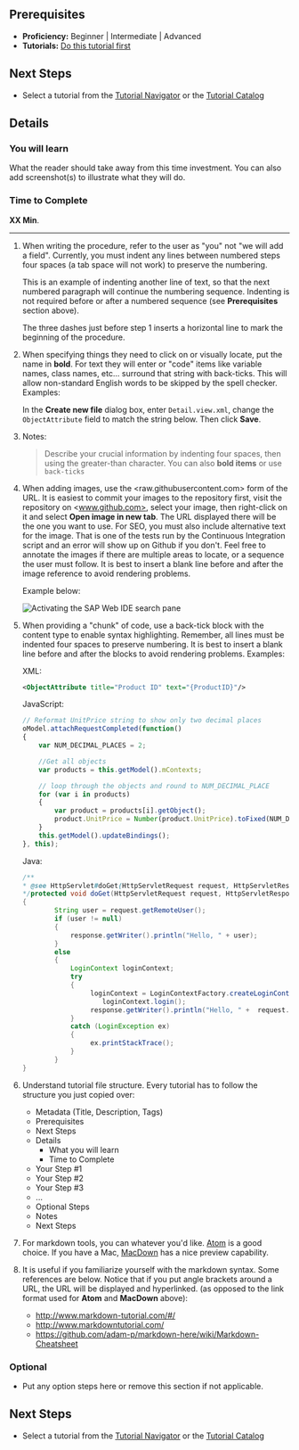 
## Prerequisites  
 - **Proficiency:** Beginner | Intermediate | Advanced
 - **Tutorials:** [Do this tutorial first](http://go.sap.com/developer/tutorials/hcp-create-trial-account.html)

## Next Steps
 - Select a tutorial from the [Tutorial Navigator](http://go.sap.com/developer/tutorial-navigator.html) or the [Tutorial Catalog](http://go.sap.com/developer/tutorials.html)

## Details
### You will learn  
What the reader should take away from this time investment. You can also add screenshot(s) to illustrate what they will do.

### Time to Complete
**XX Min**.

---

1. When writing the procedure, refer to the user as "you" not "we will add a field". Currently, you must indent any lines between numbered steps four spaces (a tab space will not work) to preserve the numbering.

    This is an example of indenting another line of text, so that the next numbered paragraph will continue the numbering sequence. Indenting is not required before or after a numbered sequence (see **Prerequisites** section above).

    The three dashes just before step 1 inserts a horizontal line to mark the beginning of the procedure.


2. When specifying things they need to click on or visually locate, put the name in **bold**. For text they will enter or "code" items like variable names, class names, etc... surround that string with back-ticks. This will allow non-standard English words to be skipped by the spell checker. Examples:

    In the **Create new file** dialog box, enter `Detail.view.xml`, change the `ObjectAttribute` field to match the string below. Then click **Save**.

3. Notes:

    > Describe your crucial information by indenting four spaces, then using the greater-than character. You can also **bold items** or use `back-ticks`

4. When adding images, use the <raw.githubusercontent.com> form of the URL. It is easiest to commit your images to the repository first, visit the repository on <www.github.com>, select your image, then right-click on it and select **Open image in new tab**. The URL displayed there will be the one you want to use. For SEO, you must also include alternative text for the image. That is one of the tests run by the Continuous Integration script and an error will show up on Github if you don't. Feel free to annotate the images if there are multiple areas to locate, or a sequence the user must follow. It is best to insert a blank line before and after the image reference to avoid rendering problems.

    Example below:

    ![Activating the SAP Web IDE search pane](https://raw.githubusercontent.com/SAPDocuments/Tutorials/master/tutorials/hcp-webide-add-labels-field/mob2-1_label_1.png)

5. When providing a "chunk" of code, use a back-tick block with the content type to enable syntax highlighting. Remember, all lines must be indented four spaces to preserve numbering. It is best to insert a blank line before and after the blocks to avoid rendering problems. Examples:


    XML:

    ```xml
    <ObjectAttribute title="Product ID" text="{ProductID}"/>
    ```


    JavaScript:

    ```javascript
    // Reformat UnitPrice string to show only two decimal places
    oModel.attachRequestCompleted(function()
    {
        var NUM_DECIMAL_PLACES = 2;

        //Get all objects
        var products = this.getModel().mContexts;

        // loop through the objects and round to NUM_DECIMAL_PLACE
        for (var i in products)
        {
            var product = products[i].getObject();
            product.UnitPrice = Number(product.UnitPrice).toFixed(NUM_DECIMAL_PLACES);
        }
        this.getModel().updateBindings();
    }, this);
    ```

    Java:

    ```java
    /**
    * @see HttpServlet#doGet(HttpServletRequest request, HttpServletResponse response)
    */protected void doGet(HttpServletRequest request, HttpServletResponse response) throws ServletException, IOException
    {
    	    String user = request.getRemoteUser();
    	    if (user != null)
    	    {
    	        response.getWriter().println("Hello, " + user);
    	    }
    	    else
    	    {
    	        LoginContext loginContext;
    		    try
    	        {
    	             loginContext = LoginContextFactory.createLoginContext("FORM");
    			 		loginContext.login();
    	             response.getWriter().println("Hello, " +  request.getRemoteUser());
    	        }
    	        catch (LoginException ex)
    	        {
    	             ex.printStackTrace();
    		    }
    	    }
    }
    ```

6. Understand tutorial file structure. Every tutorial has to follow the structure you just copied over:

    - Metadata (Title, Description, Tags)
    - Prerequisites
    - Next Steps
    - Details
        - What you will learn
        - Time to Complete
    - Your Step #1
    - Your Step #2
    - Your Step #3
    - ...
    - Optional Steps
    - Notes
    - Next Steps


7. For markdown tools, you can whatever you'd like. [Atom](https://atom.io/) is a good choice. If you have a Mac, [MacDown](http://macdown.uranusjr.com/) has a nice preview capability.  

8. It is useful if you familiarize yourself with the markdown syntax. Some references are below. Notice that if you put angle brackets around a URL, the URL will be displayed and hyperlinked. (as opposed to the link format used for **Atom** and **MacDown** above):

    - <http://www.markdown-tutorial.com/#/>
    - <http://www.markdowntutorial.com/>
    - <https://github.com/adam-p/markdown-here/wiki/Markdown-Cheatsheet>

### Optional
 - Put any option steps here or remove this section if not applicable.

## Next Steps
 - Select a tutorial from the [Tutorial Navigator](http://go.sap.com/developer/tutorial-navigator.html) or the [Tutorial Catalog](http://go.sap.com/developer/tutorials.html)
